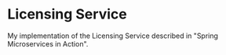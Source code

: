# Licensing Service

My implementation of the Licensing Service described in "Spring Microservices in Action".
